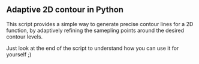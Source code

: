 ## Adaptive 2D contour in Python

This script provides a simple way to generate precise contour lines for a 2D function, by adaptively refining the samepling points around the desired contour levels.

Just look at the end of the script to understand how you can use it for yourself ;)
